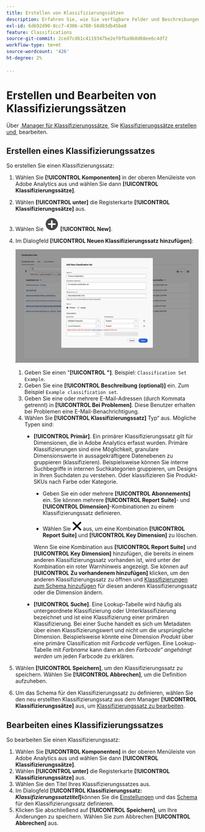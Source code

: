 ```yaml
---
title: Erstellen von Klassifizierungssätzen
description: Erfahren Sie, wie Sie verfügbare Felder und Beschreibungen beim Erstellen eines Klassifizierungssatzes erstellen können.
exl-id: 6d692d90-8cc7-4306-a780-58d03db45be8
feature: Classifications
source-git-commit: 2ced7cd61c4119347be2ef0fba9b8d60ee6c4df2
workflow-type: tm+mt
source-wordcount: '426'
ht-degree: 2%

---
```


# Erstellen und Bearbeiten von Klassifizierungssätzen

Über [&#x200B; Manager für Klassifizierungssätze &#x200B;](#create-a-classification-set) Sie [&#x200B; Klassifizierungssätze erstellen und &#x200B;](#edit-a-classification-set) bearbeiten.

## Erstellen eines Klassifizierungssatzes

So erstellen Sie einen Klassifizierungssatz:

1. Wählen Sie **[!UICONTROL Komponenten]** in der oberen Menüleiste von Adobe Analytics aus und wählen Sie dann **[!UICONTROL Klassifizierungssätze]**.
1. Wählen **[!UICONTROL unter]** die Registerkarte **[!UICONTROL Klassifizierungssätze]** aus.
1. Wählen Sie ![AddCircle](/help/assets/icons/AddCircle.svg) **[!UICONTROL New]**.
1. Im Dialogfeld **[!UICONTROL Neuen Klassifizierungssatz hinzufügen]**:

   ![Klassifizierungssätze - Neuen Klassifizierungssatz hinzufügen](assets/classifications-sets-new.png)

   1. Geben Sie einen &quot;**[!UICONTROL &quot;]**. Beispiel: `Classification Set Example`.
   1. Geben Sie eine **[!UICONTROL Beschreibung (optional)]** ein. Zum Beispiel `Example classification set`.
   1. Geben Sie eine oder mehrere E-Mail-Adressen (durch Kommata getrennt) in **[!UICONTROL Bei Problemen]**. Diese Benutzer erhalten bei Problemen eine E-Mail-Benachrichtigung.
   1. Wählen Sie **[!UICONTROL Klassifizierungssatz]** Typ“ aus. Mögliche Typen sind:
      * **[!UICONTROL Primär]**. Ein primärer Klassifizierungssatz gilt für Dimensionen, die in Adobe Analytics erfasst wurden. Primäre Klassifizierungen sind eine Möglichkeit, granulare Dimensionswerte in aussagekräftigere Datenebenen zu gruppieren (klassifizieren). Beispielsweise können Sie interne Suchbegriffe in internen Suchkategorien gruppieren, um Designs in Ihren Suchdaten zu verstehen. Oder klassifizieren Sie Produkt-SKUs nach Farbe oder Kategorie.
         * Geben Sie ein oder mehrere **[!UICONTROL Abonnements]** ein.  Sie können mehrere **[!UICONTROL Report Suite]**- und **[!UICONTROL Dimension]**-Kombinationen zu einem Klassifizierungssatz definieren.

         * Wählen Sie ![CrossSize400](/help/assets/icons/CrossSize400.svg) aus, um eine Kombination **[!UICONTROL Report Suite]** und **[!UICONTROL Key Dimension]** zu löschen.

        Wenn Sie eine Kombination aus **[!UICONTROL Report Suite]** und **[!UICONTROL Key Dimension]** hinzufügen, die bereits in einem anderen Klassifizierungssatz vorhanden ist, wird unter der Kombination ein roter Warnhinweis angezeigt. Sie können auf **[!UICONTROL Zu vorhandenem hinzufügen]** klicken, um den anderen Klassifizierungssatz zu öffnen und [Klassifizierungen zum Schema hinzufügen](schema.md) für diesen anderen Klassifizierungssatz oder die Dimension ändern.
      * **[!UICONTROL Suche]**. Eine Lookup-Tabelle wird häufig als untergeordnete Klassifizierung oder Unterklassifizierung bezeichnet und ist eine Klassifizierung einer primären Klassifizierung. Bei einer Suche handelt es sich um Metadaten über einen Klassifizierungswert und nicht um die ursprüngliche Dimension. Beispielsweise könnte eine Dimension *Produkt* über eine primäre Classification mit *Farbcode* verfügen. Eine Lookup-Tabelle mit *Farbname* kann dann an den *Farbcode“ angehängt werden* um jeden Farbcode zu erklären.
1. Wählen **[!UICONTROL Speichern]**, um den Klassifizierungssatz zu speichern. Wählen Sie **[!UICONTROL Abbrechen]**, um die Definition aufzuheben.
1. Um das Schema für den Klassifizierungssatz zu definieren, wählen Sie den neu erstellten Klassifizierungssatz aus dem Manager **[!UICONTROL Klassifizierungssätze]** aus, um [Klassifizierungssatz zu bearbeiten](#edit-a-classification-set).


## Bearbeiten eines Klassifizierungssatzes

So bearbeiten Sie einen Klassifizierungssatz:

1. Wählen Sie **[!UICONTROL Komponenten]** in der oberen Menüleiste von Adobe Analytics aus und wählen Sie dann **[!UICONTROL Klassifizierungssätze]**.
1. Wählen **[!UICONTROL unter]** die Registerkarte **[!UICONTROL Klassifizierungssätze]** aus.
1. Wählen Sie den Titel Ihres Klassifizierungssatzes aus.
1. Im Dialogfeld **[!UICONTROL Klassifizierungssatz: _Klassifizierungssatztitel_]**&#x200B;können Sie die [Einstellungen](settings.md) und das [Schema](schema.md) für den Klassifizierungssatz definieren.
1. Klicken Sie abschließend auf **[!UICONTROL Speichern]**, um Ihre Änderungen zu speichern. Wählen Sie zum Abbrechen **[!UICONTROL Abbrechen]** aus.


<!--


### Schema

In the Schema tab 





You can use the Classification set manager to create a classification set.

**[!UICONTROL Components]** > **[!UICONTROL Classification sets]** > **[!UICONTROL Sets]** > **[!UICONTROL Add]**

When creating a classification set, the following fields are available.

* **[!UICONTROL Name]**: A text field used to identify the classification set. This field cannot be edited upon creation, but can be renamed later.
* **[!UICONTROL Column Name]**: The name of the first classification dimension that you want to create. This field is the dimension name used in Analysis Workspace, and the column name when exporting classification data. You can add more column names after the classification set is created.
* **[!UICONTROL Type]**: Radio buttons that indicate the type of classification.
  * **[!UICONTROL Primary]**: Apply to dimensions collected in Analytics. They are a way to group (classify) granular dimension values into more meaningful levels of data. For example, you might want to group internal search keywords into internal search categories, to better understand themes in your search data.
  * **[!UICONTROL Lookup]**: Commonly referred to as child or subclassifications, a lookup table is a classification of a primary classification. It is metadata about a classification value, rather than the original dimension. For example, the Product variable might have a primary classification of 'Color code'. A lookup table of 'Color name' could then be attached to 'Color code' to further explain what each code means.
* **[!UICONTROL Subscriptions]** The report suites and dimensions that this classification set applies to. You can add multiple report suite and dimension combinations to a classification set.

![Create a Classification set](../../assets/classification-set-create.png)

If a classification set exists for a given report suite + variable, the classification is added to the schema instead. A given report suite + variable combination cannot belong to multiple classification sets.

-->